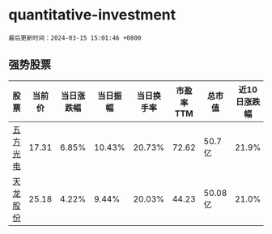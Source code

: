 # quantitative-investment

`最后更新时间：2024-03-15 15:01:46 +0800`

## 强势股票

|股票|当前价|当日涨跌幅|当日振幅|当日换手率|市盈率TTM|总市值|近10日涨跌幅|
|----|----|----|----|----|----|----|----|
|[五方光电](https://xueqiu.com/S/SZ002962)|17.31|6.85%|10.43%|20.73%|72.62|50.7亿|21.9%|
|[天龙股份](https://xueqiu.com/S/SH603266)|25.18|4.22%|9.44%|20.03%|44.23|50.08亿|21.0%|
